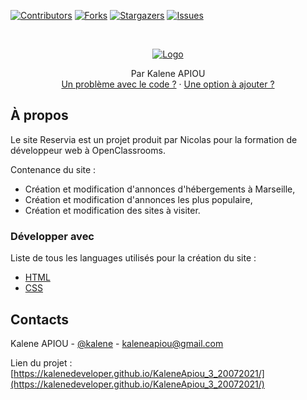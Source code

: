 [![Contributors][contributors-shield]][contributors-url]
[![Forks][forks-shield]][forks-url]
[![Stargazers][stars-shield]][stars-url]
[![Issues][issues-shield]][issues-url]

<br />

<p align="center">
  <a href="https://github.com/kaleneDeveloper/KaleneApiou_3_20072021">
    <img src="images/logo/ohmyfood.pmg" alt="Logo">
  </a>

  <p align="center">
    Par Kalene APIOU
    <br />
    <a href="https://github.com/kaleneDeveloper/KaleneApiou_3_20072021/issues">Un problème avec le code ?</a>
    ·
    <a href="https://github.com/kaleneDeveloper/KaleneApiou_3_20072021/issues">Une option à ajouter ?</a>
  </p>
</p>

## À propos

Le site Reservia est un projet produit par Nicolas pour la formation de développeur web à OpenClassrooms.

Contenance du site :
* Création et modification d'annonces d'hébergements à Marseille,
* Création et modification d'annonces les plus populaire,
* Création et modification des sites à visiter.

### Développer avec 
Liste de tous les languages utilisés pour la création du site :
* [HTML](https://developer.mozilla.org/fr/docs/Web/HTML)
* [CSS](https://developer.mozilla.org/fr/docs/Web/css)

## Contacts

Kalene APIOU - [@kalene](https://kaleneapiou.fr/) - kaleneapiou@gmail.com

Lien du projet : [https://kalenedeveloper.github.io/KaleneApiou_3_20072021/](https://kalenedeveloper.github.io/KaleneApiou_3_20072021/)

[contributors-shield]: https://img.shields.io/github/contributors/kaleneDeveloper/KaleneApiou_3_20072021svg?style=flat-square
[contributors-url]: https://github.com/kaleneDeveloper/KaleneApiou_3_20072021/graphs/contributors
[forks-shield]: https://img.shields.io/github/forks/kaleneDeveloper/KaleneApiou_3_20072021svg?style=flat-square
[forks-url]: https://github.com/kaleneDeveloper/KaleneApiou_3_20072021/pulse
[stars-shield]: https://img.shields.io/github/stars/kaleneDeveloper/KaleneApiou_3_20072021svg?style=flat-square
[stars-url]: https://github.com/kaleneDeveloper/KaleneApiou_3_20072021/stargazers
[issues-shield]: https://img.shields.io/github/issues/kaleneDeveloper/KaleneApiou_3_20072021svg?style=flat-square
[issues-url]: https://github.com/kaleneDeveloper/KaleneApiou_3_20072021/issues
